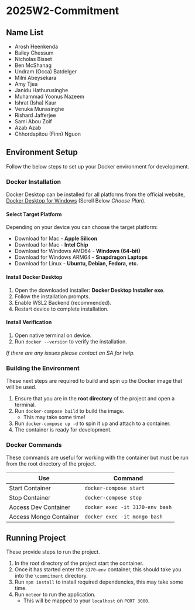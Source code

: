 # 2025W2-Commitment
## Name List
- Arosh Heenkenda
- Bailey Chessum
- Nicholas Bisset
- Ben McShanag
- Undram (Occa) Batdelger
- Milni Abeysekara 
- Amy Tjea
- Janidu Hathurusinghe
- Muhammad Yoonus Nazeem
- Ishrat (Isha) Kaur 
- Venuka Munasinghe
- Rishard Jafferjee
- Sami Abou Zolf
- Azab Azab
- Chhordapitou (Finn) Nguon

## Environment Setup
Follow the below steps to set up your Docker environment for development.

### Docker Installation
Docker Desktop can be installed for all platforms from the official website, [Docker Desktop for Windows](https://www.docker.com/products/docker-desktop/) (Scroll Below *Choose Plan*).

#### Select Target Platform
Depending on your device you can choose the target platform:
- Download for Mac - **Apple Silicon**
- Download for Mac - **Intel Chip**
- Download for Windows AMD64 - **Windows (64-bit)**
- Download for Windows ARM64 - **Snapdragon Laptops**
- Download for Linux - **Ubuntu, Debian, Fedora, etc.**

#### Install Docker Desktop
1. Open the downloaded installer: **Docker Desktop Installer exe**.
2. Follow the installation prompts.
3. Enable WSL2 Backend (recommended).
4. Restart device to complete installation.

#### Install Verification
1. Open native terminal on device.
2. Run `docker --version` to verify the installation.

*If there are any issues please contact an SA for help.*

### Building the Environment
These next steps are required to build and spin up the Docker image that will be used. 
1. Ensure that you are in the **root directory** of the project and open a terminal.
2. Run `docker-compose build` to build the image.
    - This may take some time!
3. Run `docker-compose up -d` to spin it up and attach to a container.
4. The container is ready for development.

### Docker Commands
These commands are useful for working with the container but must be run from the root directory of the project.

| Use | Command |
|---|---|
| Start Container | `docker-compose start` |
| Stop Container  | `docker-compose stop` |
| Access Dev Container | `docker exec -it 3170-env bash` |
| Access Mongo Container | `docker exec -it mongo bash` |

## Running Project
These provide steps to run the project.
1. In the root directory of the project start the container.
2. Once it has started enter the `3170-env` container, this should take you into the `\commitment` directory.
3. Run `npm install` to install required dependencies, this may take some time.
4. Run `meteor` to run the application.
    - This will be mapped to your `localhost` on `PORT 3000`.





